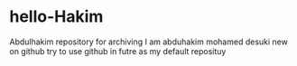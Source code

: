 # hello-Hakim
Abdulhakim repository for archiving
I am abduhakim mohamed desuki new on github 
try to use github in futre as my default reposituy
